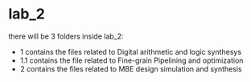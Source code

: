# lab_2
there will be 3 folders inside lab_2:
- 1 contains the files related to  Digital arithmetic and logic synthesys
- 1.1 contains the file related to  Fine-grain Pipelining and optimization
- 2 contains the files related to MBE design simulation and synthesis 
